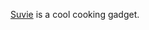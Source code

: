 <!--bl
(filemeta
    (title "Suvie"))
/bl-->

[Suvie](https://www.suvie.com/) is a cool cooking gadget.
<!--bl
    (section "./suvie-com.md")
/bl-->